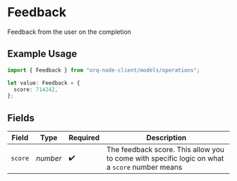 # Feedback

Feedback from the user on the completion

## Example Usage

```typescript
import { Feedback } from "orq-node-client/models/operations";

let value: Feedback = {
  score: 714242,
};
```

## Fields

| Field                                                                                         | Type                                                                                          | Required                                                                                      | Description                                                                                   |
| --------------------------------------------------------------------------------------------- | --------------------------------------------------------------------------------------------- | --------------------------------------------------------------------------------------------- | --------------------------------------------------------------------------------------------- |
| `score`                                                                                       | *number*                                                                                      | :heavy_check_mark:                                                                            | The feedback score. This allow you to come with specific logic on what a `score` number means |